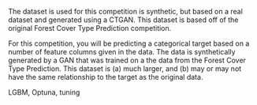 The dataset is used for this competition is synthetic, but based on a real dataset and generated using a CTGAN. This dataset is based off of the original Forest Cover Type Prediction competition.

For this competition, you will be predicting a categorical target based on a number of feature columns given in the data. The data is synthetically generated by a GAN that was trained on a the data from the Forest Cover Type Prediction. This dataset is (a) much larger, and (b) may or may not have the same relationship to the target as the original data.

LGBM, Optuna, tuning
